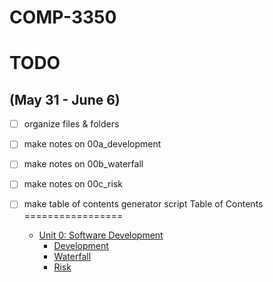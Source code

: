 # COMP-3350
# TODO 
## (May 31 - June 6)
- [ ] organize files & folders
- [ ] make notes on 00a_development
- [ ] make notes on 00b_waterfall
- [ ] make notes on 00c_risk
- [ ] make table of contents generator script
Table of Contents
=================

   * [Unit 0: Software Development](#unit-0-software-development)
      * [Development](#development)
      * [Waterfall](#waterfall)
      * [Risk](#risk)

